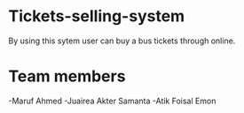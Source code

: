 # Tickets-selling-system
By using this sytem user can buy a bus tickets through online.
# Team members 
-Maruf Ahmed
-Juairea Akter Samanta
-Atik Foisal Emon
